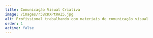 ```yaml
---
title: Comunicação Visual Criativa
image: /images/r38cKXPtRAZ5.jpg
alt: Profissional trabalhando com materiais de comunicação visual
order: 1
active: false
---
```

